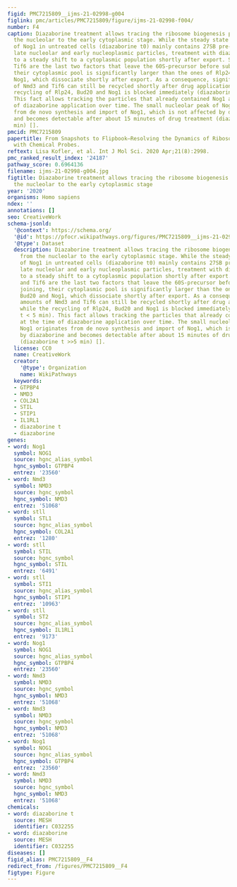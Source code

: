 ```yaml
---
figid: PMC7215809__ijms-21-02998-g004
figlink: pmc/articles/PMC7215809/figure/ijms-21-02998-f004/
number: F4
caption: Diazaborine treatment allows tracing the ribosome biogenesis pathway from
  the nucleolar to the early cytoplasmic stage. While the steady state population
  of Nog1 in untreated cells (diazaborine t0) mainly contains 27SB pre-rRNA representing
  late nucleolar and early nucleoplasmic particles, treatment with diazaborine leads
  to a steady shift to a cytoplasmic population shortly after export. Since Nmd3 and
  Tif6 are the last two factors that leave the 60S-precursor before subunit joining,
  their cytoplasmic pool is significantly larger than the ones of Rlp24, Bud20 and
  Nog1, which dissociate shortly after export. As a consequence, significant amounts
  of Nmd3 and Tif6 can still be recycled shortly after drug application, while the
  recycling of Rlp24, Bud20 and Nog1 is blocked immediately (diazaborine t < 5 min).
  This fact allows tracking the particles that already contained Nog1 at the time
  of diazaborine application over time. The small nucleolar peak of Nog1 originates
  from de novo synthesis and import of Nog1, which is not affected by diazaborine
  and becomes detectable after about 15 minutes of drug treatment (diazaborine t >>5
  min) [].
pmcid: PMC7215809
papertitle: From Snapshots to Flipbook—Resolving the Dynamics of Ribosome Biogenesis
  with Chemical Probes.
reftext: Lisa Kofler, et al. Int J Mol Sci. 2020 Apr;21(8):2998.
pmc_ranked_result_index: '24187'
pathway_score: 0.6964136
filename: ijms-21-02998-g004.jpg
figtitle: Diazaborine treatment allows tracing the ribosome biogenesis pathway from
  the nucleolar to the early cytoplasmic stage
year: '2020'
organisms: Homo sapiens
ndex: ''
annotations: []
seo: CreativeWork
schema-jsonld:
  '@context': https://schema.org/
  '@id': https://pfocr.wikipathways.org/figures/PMC7215809__ijms-21-02998-g004.html
  '@type': Dataset
  description: Diazaborine treatment allows tracing the ribosome biogenesis pathway
    from the nucleolar to the early cytoplasmic stage. While the steady state population
    of Nog1 in untreated cells (diazaborine t0) mainly contains 27SB pre-rRNA representing
    late nucleolar and early nucleoplasmic particles, treatment with diazaborine leads
    to a steady shift to a cytoplasmic population shortly after export. Since Nmd3
    and Tif6 are the last two factors that leave the 60S-precursor before subunit
    joining, their cytoplasmic pool is significantly larger than the ones of Rlp24,
    Bud20 and Nog1, which dissociate shortly after export. As a consequence, significant
    amounts of Nmd3 and Tif6 can still be recycled shortly after drug application,
    while the recycling of Rlp24, Bud20 and Nog1 is blocked immediately (diazaborine
    t < 5 min). This fact allows tracking the particles that already contained Nog1
    at the time of diazaborine application over time. The small nucleolar peak of
    Nog1 originates from de novo synthesis and import of Nog1, which is not affected
    by diazaborine and becomes detectable after about 15 minutes of drug treatment
    (diazaborine t >>5 min) [].
  license: CC0
  name: CreativeWork
  creator:
    '@type': Organization
    name: WikiPathways
  keywords:
  - GTPBP4
  - NMD3
  - COL2A1
  - STIL
  - STIP1
  - IL1RL1
  - diazaborine t
  - diazaborine
genes:
- word: Nog1
  symbol: NOG1
  source: hgnc_alias_symbol
  hgnc_symbol: GTPBP4
  entrez: '23560'
- word: Nmd3
  symbol: NMD3
  source: hgnc_symbol
  hgnc_symbol: NMD3
  entrez: '51068'
- word: stll
  symbol: STL1
  source: hgnc_alias_symbol
  hgnc_symbol: COL2A1
  entrez: '1280'
- word: stll
  symbol: STIL
  source: hgnc_symbol
  hgnc_symbol: STIL
  entrez: '6491'
- word: stll
  symbol: STI1
  source: hgnc_alias_symbol
  hgnc_symbol: STIP1
  entrez: '10963'
- word: stll
  symbol: ST2
  source: hgnc_alias_symbol
  hgnc_symbol: IL1RL1
  entrez: '9173'
- word: Nog1
  symbol: NOG1
  source: hgnc_alias_symbol
  hgnc_symbol: GTPBP4
  entrez: '23560'
- word: Nmd3
  symbol: NMD3
  source: hgnc_symbol
  hgnc_symbol: NMD3
  entrez: '51068'
- word: Nmd3
  symbol: NMD3
  source: hgnc_symbol
  hgnc_symbol: NMD3
  entrez: '51068'
- word: Nog1
  symbol: NOG1
  source: hgnc_alias_symbol
  hgnc_symbol: GTPBP4
  entrez: '23560'
- word: Nmd3
  symbol: NMD3
  source: hgnc_symbol
  hgnc_symbol: NMD3
  entrez: '51068'
chemicals:
- word: diazaborine t
  source: MESH
  identifier: C032255
- word: diazaborine
  source: MESH
  identifier: C032255
diseases: []
figid_alias: PMC7215809__F4
redirect_from: /figures/PMC7215809__F4
figtype: Figure
---
```

